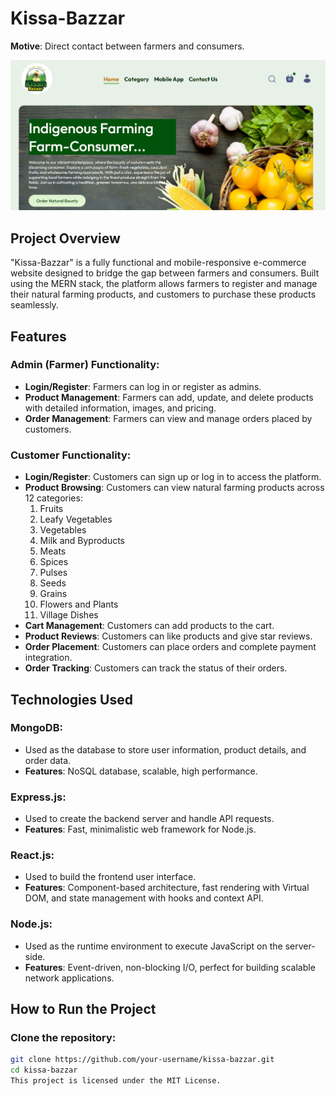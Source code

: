 # Kissa-Bazzar
**Motive**: Direct contact between farmers and consumers.

![Description of the image](./project1.png)

## Project Overview
"Kissa-Bazzar" is a fully functional and mobile-responsive e-commerce website designed to bridge the gap between farmers and consumers. Built using the MERN stack, the platform allows farmers to register and manage their natural farming products, and customers to purchase these products seamlessly.

## Features

### Admin (Farmer) Functionality:
- **Login/Register**: Farmers can log in or register as admins.
- **Product Management**: Farmers can add, update, and delete products with detailed information, images, and pricing.
- **Order Management**: Farmers can view and manage orders placed by customers.

### Customer Functionality:
- **Login/Register**: Customers can sign up or log in to access the platform.
- **Product Browsing**: Customers can view natural farming products across 12 categories:
  1. Fruits
  2. Leafy Vegetables
  3. Vegetables
  4. Milk and Byproducts
  5. Meats
  6. Spices
  7. Pulses
  8. Seeds
  9. Grains
  10. Flowers and Plants
  11. Village Dishes
- **Cart Management**: Customers can add products to the cart.
- **Product Reviews**: Customers can like products and give star reviews.
- **Order Placement**: Customers can place orders and complete payment integration.
- **Order Tracking**: Customers can track the status of their orders.

## Technologies Used

### MongoDB:
- Used as the database to store user information, product details, and order data.
- **Features**: NoSQL database, scalable, high performance.

### Express.js:
- Used to create the backend server and handle API requests.
- **Features**: Fast, minimalistic web framework for Node.js.

### React.js:
- Used to build the frontend user interface.
- **Features**: Component-based architecture, fast rendering with Virtual DOM, and state management with hooks and context API.

### Node.js:
- Used as the runtime environment to execute JavaScript on the server-side.
- **Features**: Event-driven, non-blocking I/O, perfect for building scalable network applications.

## How to Run the Project

### Clone the repository:
```bash
git clone https://github.com/your-username/kissa-bazzar.git
cd kissa-bazzar
This project is licensed under the MIT License.
